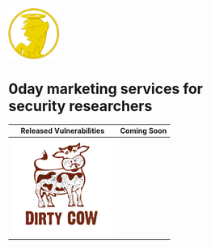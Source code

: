 <img src="favicon.png" width="100"> 

# 0day marketing services for security researchers

| Released Vulnerabilities  | Coming Soon |
|---------------------------|-------------|
|<img src="dirtycow.png?" width="200">|<img src="" style="filter: blur(20px); content: url(b71625.png)" width="200">|
